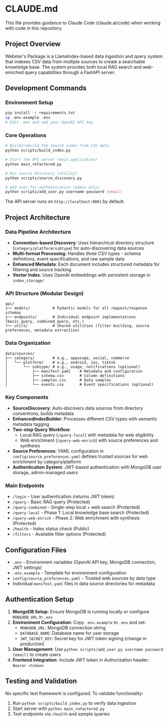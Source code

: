 # CLAUDE.md

This file provides guidance to Claude Code (claude.ai/code) when working with code in this repository.

## Project Overview

Webster's Package is a LlamaIndex-based data ingestion and query system that indexes CSV data from multiple sources to create a searchable knowledge base. The system provides both local RAG search and web-enriched query capabilities through a FastAPI server.

## Development Commands

### Environment Setup
```bash
pip install -r requirements.txt
cp .env.example .env
# Edit .env and add your OpenAI API key
```

### Core Operations
```bash
# Build/rebuild the search index from CSV data
python scripts/build_index.py

# Start the API server (main application)
python main_refactored.py

# Run source discovery (utility)
python scripts/source_discovery.py

# Add user for authentication (admin only)
python scripts/add_user.py username password [email]
```

The API server runs on `http://localhost:8001` by default.

## Project Architecture

### Data Pipeline Architecture
- **Convention-based Discovery**: Uses hierarchical directory structure (`category/platform/subtype`) for auto-discovering data sources
- **Multi-format Processing**: Handles three CSV types - schema definitions, event specifications, and raw sample data
- **Enhanced Metadata**: Each document includes structured metadata for filtering and source tracking
- **Vector Index**: Uses OpenAI embeddings with persistent storage in `index_storage/`

### API Structure (Modular Design)
```
api/
├── models/          # Pydantic models for all request/response schemas
├── endpoints/       # Individual endpoint implementations (basic_query, combined_query, etc.)
└── utils/           # Shared utilities (filter building, source preferences, metadata extraction)
```

### Data Organization
```
data/sources/
├── category/        # e.g., appusage, social, commerce
│   └── platform/    # e.g., android, ios, tiktok
│       └── subtype/ # e.g., usage, notifications (optional)
│           ├── manifest.yaml    # Metadata and configuration
│           ├── schema.csv       # Column definitions
│           ├── samples.csv      # Data samples
│           └── events.csv       # Event specifications (optional)
```

### Key Components

- **SourceDiscovery**: Auto-discovers data sources from directory conventions, builds metadata
- **EnhancedIndexBuilder**: Processes different CSV types with semantic metadata tagging
- **Two-step Query Workflow**: 
  - Local RAG query (`/query-local`) with metadata for web eligibility
  - Web enrichment (`/query-web-enrich`) with source preferences and synthesis
- **Source Preferences**: YAML configuration in `config/source_preferences.yaml` defines trusted sources for web enrichment by category/platform
- **Authentication System**: JWT-based authentication with MongoDB user storage, admin-managed users

### Main Endpoints
- `/login` - User authentication (returns JWT token)
- `/query` - Basic RAG query (Protected)
- `/query-combined` - Single-step local + web search (Protected)
- `/query-local` - Phase 1: Local knowledge base search (Protected)
- `/query-web-enrich` - Phase 2: Web enrichment with synthesis (Protected)
- `/health` - Index status check (Public)
- `/filters` - Available filter options (Protected)

## Configuration Files

- `.env` - Environment variables (OpenAI API key, MongoDB connection, JWT settings)
- `.env.example` - Template for environment configuration
- `config/source_preferences.yaml` - Trusted web sources by data type
- Individual `manifest.yaml` files in data source directories for metadata

## Authentication Setup

1. **MongoDB Setup**: Ensure MongoDB is running locally or configure `MONGODB_URL` in `.env`
2. **Environment Configuration**: Copy `.env.example` to `.env` and set:
   - `MONGODB_URL`: MongoDB connection string
   - `DATABASE_NAME`: Database name for user storage
   - `JWT_SECRET_KEY`: Secret key for JWT token signing (change in production)
3. **User Management**: Use `python scripts/add_user.py username password [email]` to create users
4. **Frontend Integration**: Include JWT token in Authorization header: `Bearer <token>`

## Testing and Validation

No specific test framework is configured. To validate functionality:
1. Run `python scripts/build_index.py` to verify data ingestion
2. Start server with `python main_refactored.py` 
3. Test endpoints via `/health` and sample queries